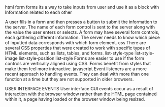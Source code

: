 html
form
forms its a way to take inputs from user and use it as a block with Information related to each other

A user fills in a form and then presses a button to submit the information to the server.
The name of each form control is sent to the server along with the value the user enters or selects.
A form may have several form controls, each gathering different information. The server needs to know which piece of inputted data corresponds with which form element.
css
There are several CSS properties that were created to work with specific types of HTML elements, such as lists, tables, and forms.
list-style-type
list-style-image
list-style-position
list-style
Forms are easier to use if the form controls are vertically aligned using CSS.
Forms benefit from styles that make them feel more interactive.
javascript
Event listeners are a more recent approach to handling events. They can deal with more than one function at a time but they are not supported in older browsers.

USER INTERFACE EVENTS User interface CUI events occur as a result of interaction with the browser window rather than the HTML page contained within it, a page having loaded or the browser window being resized.



